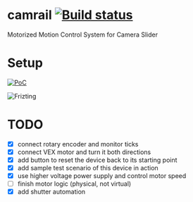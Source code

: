 # camrail [![Build status](https://api.travis-ci.org/Vikaton/camrail.svg?branch=master)](https://travis-ci.org/Vikaton/camrail)
Motorized Motion Control System for Camera Slider

# Setup
[![PoC](https://j.gifs.com/VO5GKM.gif)](https://www.youtube.com/watch?v=Rjd7jY60sRE&feature=youtu.be)

![Frizting](http://i.imgur.com/L8Fay1x.png)

# TODO
- [x] connect rotary encoder and monitor ticks
- [x] connect VEX motor and turn it both directions
- [x] add button to reset the device back to its starting point
- [x] add sample test scenario of this device in action
- [x] use higher voltage power supply and control motor speed
- [ ] finish motor logic (physical, not virtual)
- [x] add shutter automation
